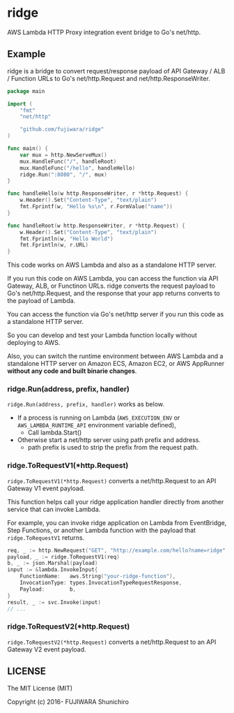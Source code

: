 # ridge

AWS Lambda HTTP Proxy integration event bridge to Go's net/http.

## Example

ridge is a bridge to convert request/response payload of API Gateway / ALB / Function URLs to Go's net/http.Request and net/http.ResponseWriter.

```go
package main

import (
	"fmt"
	"net/http"

	"github.com/fujiwara/ridge"
)

func main() {
	var mux = http.NewServeMux()
	mux.HandleFunc("/", handleRoot)
	mux.HandleFunc("/hello", handleHello)
	ridge.Run(":8080", "/", mux)
}

func handleHello(w http.ResponseWriter, r *http.Request) {
	w.Header().Set("Content-Type", "text/plain")
	fmt.Fprintf(w, "Hello %s\n", r.FormValue("name"))
}

func handleRoot(w http.ResponseWriter, r *http.Request) {
	w.Header().Set("Content-Type", "text/plain")
	fmt.Fprintln(w, "Hello World")
	fmt.Fprintln(w, r.URL)
}
```

This code works on AWS Lambda and also as a standalone HTTP server.

If you run this code on AWS Lambda, you can access the function via API Gateway,  ALB,  or Functinon URLs. ridge converts the request payload to Go's net/http.Request, and the response that your app returns converts to the payload of Lambda.

You can access the function via Go's net/http server if you run this code as a standalone HTTP server.

So you can develop and test your Lambda function locally without deploying to AWS.

Also, you can switch the runtime environment between AWS Lambda and a standalone HTTP server on Amazon ECS, Amazon EC2, or AWS AppRunner **without any code and built binarie changes**.

### ridge.Run(address, prefix, handler)

`ridge.Run(address, prefix, handler)` works as below.

- If a process is running on Lambda (`AWS_EXECUTION_ENV` or `AWS_LAMBDA_RUNTIME_API` environment variable defined),
  - Call lambda.Start()
- Otherwise start a net/http server using path prefix and address.
  - path prefix is used to strip the prefix from the request path.

### ridge.ToRequestV1(*http.Request)

`ridge.ToRequestV1(*http.Request)` converts a net/http.Request to an API Gateway V1 event payload.

This function helps call your ridge application handler directly from another service that can invoke Lambda.

For example, you can invoke ridge application on Lambda from EventBridge, Step Functions, or another Lambda function with the payload that `ridge.ToRequestV1` returns.

```go
req, _ := http.NewRequest("GET", "http://example.com/hello?name=ridge", nil)
payload, _ := ridge.ToRequestV1(req)
b, _ := json.Marshal(payload)
input := &lambda.InvokeInput{
	FunctionName:   aws.String("your-ridge-function"),
	InvocationType: types.InvocationTypeRequestResponse,
	Payload:        b,
}
result, _ := svc.Invoke(input)
// ...
```

### ridge.ToRequestV2(*http.Request)

`ridge.ToRequestV2(*http.Request)` converts a net/http.Request to an API Gateway V2 event payload.


## LICENSE

The MIT License (MIT)

Copyright (c) 2016- FUJIWARA Shunichiro
